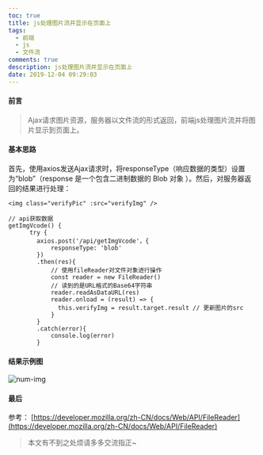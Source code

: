```yaml
---
toc: true
title: js处理图片流并显示在页面上
tags:
  - 前端
  - js
  - 文件流
comments: true
description: js处理图片流并显示在页面上
date: 2019-12-04 09:29:03
---
```



#### 前言


>Ajax请求图片资源，服务器以文件流的形式返回，前端js处理图片流并将图片显示到页面上。

#### 基本思路
首先，使用axios发送Ajax请求时，将responseType（响应数据的类型）设置为“blob”（response 是一个包含二进制数据的 Blob 对象 ）。然后，对服务器返回的结果进行处理：


```
<img class="verifyPic" :src="verifyImg" />
```
<!--more-->
```
// api获取数据
getImgVcode() {
      try {
        axios.post('/api/getImgVcode'，{
            responseType: 'blob'
        })
        .then(res){
            // 使用fileReader对文件对象进行操作 
            const reader = new FileReader() 
            // 读到的是URL格式的Base64字符串
            reader.readAsDataURL(res) 
            reader.onload = (result) => {
              this.verifyImg = result.target.result // 更新图片的src
            }
        }
        .catch(error){
            console.log(error)
        }
```
#### 结果示例图
![num-img](num-img.png)

#### 最后

参考： [https://developer.mozilla.org/zh-CN/docs/Web/API/FileReader](https://developer.mozilla.org/zh-CN/docs/Web/API/FileReader)

>本文有不到之处烦请多多交流指正~
